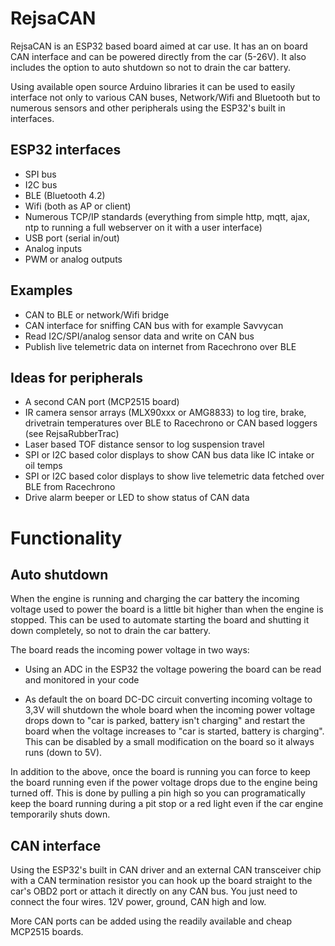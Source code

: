 # RejsaCAN

RejsaCAN is an ESP32 based board aimed at car use. It has an on board CAN interface and can be powered directly from the car (5-26V). It also includes the option to auto shutdown so not to drain the car battery.

Using available open source Arduino libraries it can be used to easily interface not only to various CAN buses, Network/Wifi and Bluetooth but to numerous sensors and other peripherals using the ESP32's built in interfaces.

## ESP32 interfaces

- SPI bus
- I2C bus
- BLE (Bluetooth 4.2)
- Wifi (both as AP or client)
- Numerous TCP/IP standards (everything from simple http, mqtt, ajax, ntp to running a full webserver on it with a user interface)
- USB port (serial in/out)
- Analog inputs
- PWM or analog outputs

## Examples

- CAN to BLE or network/Wifi bridge
- CAN interface for sniffing CAN bus with for example Savvycan
- Read I2C/SPI/analog sensor data and write on CAN bus
- Publish live telemetric data on internet from Racechrono over BLE

## Ideas for peripherals

- A second CAN port (MCP2515 board)
- IR camera sensor arrays (MLX90xxx or AMG8833) to log tire, brake, drivetrain temperatures over BLE to Racechrono or CAN based loggers (see RejsaRubberTrac)
- Laser based TOF distance sensor to log suspension travel
- SPI or I2C based color displays to show CAN bus data like IC intake or oil temps
- SPI or I2C based color displays to show live telemetric data fetched over BLE from Racechrono
- Drive alarm beeper or LED to show status of CAN data

# Functionality

## Auto shutdown

When the engine is running and charging the car battery the incoming voltage used to power the board is a little bit higher than when the engine is stopped. This can be used to automate starting the board and shutting it down completely, so not to drain the car battery.

The board reads the incoming power voltage in two ways:

- Using an ADC in the ESP32 the voltage powering the board can be read and monitored in your code

- As default the on board DC-DC circuit converting incoming voltage to 3,3V will shutdown the whole board when the incoming power voltage drops down to "car is parked, battery isn't charging" and restart the board when the voltage increases to "car is started, battery is charging". This can be disabled by a small modification on the board so it always runs (down to 5V).

In addition to the above, once the board is running you can force to keep the board running even if the power voltage drops due to the engine being turned off. This is done by pulling a pin high so you can programatically keep the board running during a pit stop or a red light even if the car engine temporarily shuts down.

## CAN interface

Using the ESP32's built in CAN driver and an external CAN transceiver chip with a CAN termination resistor you can hook up the board straight to the car's OBD2 port or attach it directly on any CAN bus. You just need to connect the four wires. 12V power, ground, CAN high and low.

More CAN ports can be added using the readily available and cheap MCP2515 boards.

#  
